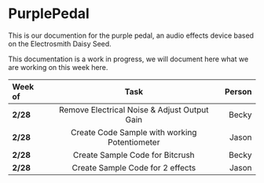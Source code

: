# PurplePedal

This is our documention for the purple pedal, an audio effects device based on the Electrosmith Daisy Seed. 

This documentation is a work in progress, we will document here what we are working on this week here. 


| Week of |  Task | Person|
|:-----|:--------:|------:|
| **2/28**  | Remove Electrical Noise & Adjust Output Gain| Becky |
| **2/28**  | Create Code Sample with working Potentiometer| Jason |
| **2/28**  | Create Sample Code for Bitcrush| Becky |
| **2/28**  | Create Sample Code for 2 effects| Jason|


